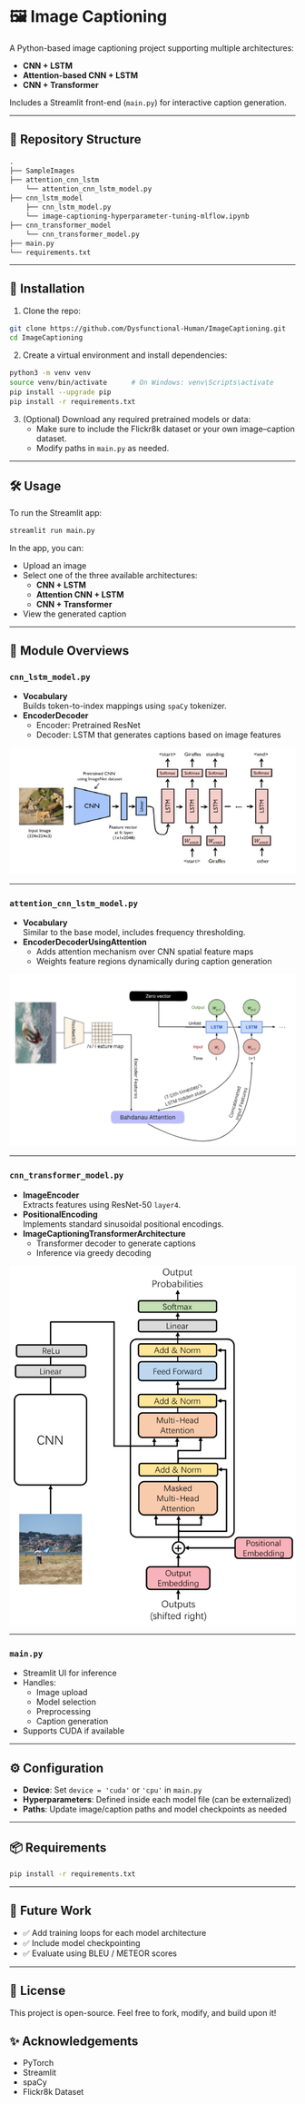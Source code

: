 
# 🖼️ Image Captioning

A Python-based image captioning project supporting multiple architectures:

- **CNN + LSTM**  
- **Attention-based CNN + LSTM**  
- **CNN + Transformer**  

Includes a Streamlit front-end (`main.py`) for interactive caption generation.

---

## 📁 Repository Structure

```
.
├── SampleImages
├── attention_cnn_lstm
    └── attention_cnn_lstm_model.py
├── cnn_lstm_model
    ├── cnn_lstm_model.py
    └── image-captioning-hyperparameter-tuning-mlflow.ipynb                
├── cnn_transformer_model
    └── cnn_transformer_model.py   
├── main.py                                     
└── requirements.txt 
```

---

## 🚀 Installation

1. Clone the repo:

```bash
git clone https://github.com/Dysfunctional-Human/ImageCaptioning.git
cd ImageCaptioning
```

2. Create a virtual environment and install dependencies:

```bash
python3 -m venv venv
source venv/bin/activate      # On Windows: venv\Scripts\activate
pip install --upgrade pip
pip install -r requirements.txt
```

3. (Optional) Download any required pretrained models or data:
   - Make sure to include the Flickr8k dataset or your own image–caption dataset.
   - Modify paths in `main.py` as needed.

---

## 🛠️ Usage

To run the Streamlit app:

```bash
streamlit run main.py
```

In the app, you can:

- Upload an image
- Select one of the three available architectures:
  - **CNN + LSTM**
  - **Attention CNN + LSTM**
  - **CNN + Transformer**
- View the generated caption

---

## 📝 Module Overviews

### `cnn_lstm_model.py`

- **Vocabulary**  
  Builds token-to-index mappings using `spaCy` tokenizer.  
- **EncoderDecoder**  
  - Encoder: Pretrained ResNet  
  - Decoder: LSTM that generates captions based on image features

![alt text](Encoder-Decoder-Framework-for-Image-captioning-3.png)

---

### `attention_cnn_lstm_model.py`

- **Vocabulary**  
  Similar to the base model, includes frequency thresholding.  
- **EncoderDecoderUsingAttention**  
  - Adds attention mechanism over CNN spatial feature maps  
  - Weights feature regions dynamically during caption generation

![alt text](<Screenshot 2025-04-15 205630.png>)

---

### `cnn_transformer_model.py`

- **ImageEncoder**  
  Extracts features using ResNet-50 `layer4`.  
- **PositionalEncoding**  
  Implements standard sinusoidal positional encodings.  
- **ImageCaptioningTransformerArchitecture**  
  - Transformer decoder to generate captions  
  - Inference via greedy decoding

![alt text](applsci-08-00739-g001.png)

---

### `main.py`

- Streamlit UI for inference
- Handles:
  - Image upload
  - Model selection
  - Preprocessing
  - Caption generation
- Supports CUDA if available

---

## ⚙️ Configuration

- **Device**: Set `device = 'cuda'` or `'cpu'` in `main.py`
- **Hyperparameters**: Defined inside each model file (can be externalized)
- **Paths**: Update image/caption paths and model checkpoints as needed

---

## 📦 Requirements

```bash
pip install -r requirements.txt
```

---

## 🚧 Future Work

- ✅ Add training loops for each model architecture  
- ✅ Include model checkpointing  
- ✅ Evaluate using BLEU / METEOR scores  

---

## 📜 License

This project is open-source. Feel free to fork, modify, and build upon it!
## ✨ Acknowledgements

- PyTorch
- Streamlit
- spaCy
- Flickr8k Dataset
```
